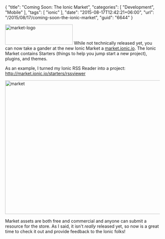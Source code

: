 {
	"title": "Coming Soon: The Ionic Market",
	"categories": [
		"Development",
		"Mobile"
	],
	"tags": [
		"ionic"
	],
	"date": "2015-08-17T12:42:21+06:00",
	"url": "/2015/08/17/coming-soon-the-ionic-market",
	"guid": "6644"
}

<img src="http://www.raymondcamden.com/wp-content/uploads/2015/08/market-logo.png" alt="market-logo" width="220" height="66" class="alignleft size-full wp-image-6645" /> While not technically released yet, you can now take a gander at the new Ionic Market a <a href="http://market.ionic.io/">market.ionic.io</a>. The Ionic Market contains Starters (things to help you jump start a new project), plugins, and themes. <!--more-->

As an example, I turned my Ionic RSS Reader into a project: <a href="http://market.ionic.io/starters/rssviewer">http://market.ionic.io/starters/rssviewer</a>

<img src="http://www.raymondcamden.com/wp-content/uploads/2015/08/market.png" alt="market" width="750" height="435" class="aligncenter size-full wp-image-6646 imgborder" />

Market assets are both free and commercial and anyone can submit a resource for the store. As I said, it isn't <i>really</i> released yet, so now is a great time to check it out and provide feedback to the Ionic folks!